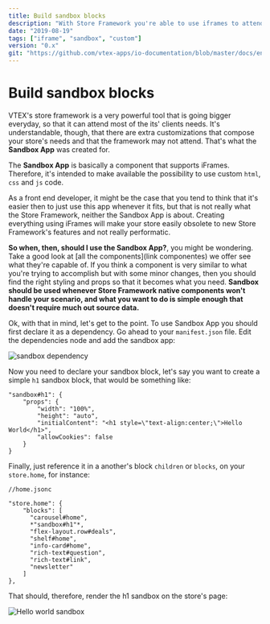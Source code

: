 ```yaml
---
title: Build sandbox blocks
description: "With Store Framework you're able to use iframes to attend specific custom needs"
date: "2019-08-19"
tags: ["iframe", "sandbox", "custom"]
version: "0.x"
git: "https://github.com/vtex-apps/io-documentation/blob/master/docs/en/Recipes/layout/sandboxBlock.md"
---
```


# Build sandbox blocks

VTEX's store framework is a very powerful tool that is going bigger everyday, so that it can attend most of the its' clients needs. It's understandable, though, that there are extra customizations that compose your store's needs and that the framework may not attend. That's what the **Sandbox App** was created for. 

The **Sandbox App** is basically a component that supports iFrames. Therefore, it's intended to make available the possibility to use custom `html`, `css` and `js` code.

As a front end developer, it might be the case that you tend to think that it's easier then to just use this app whenever it fits, but that is not really what the Store Framework, neither the Sandbox App is about. Creating everything using iFrames will make your store easily obsolete to new Store Framework's features and not really performatic.

**So when, then, should I use the Sandbox App?**, you might be wondering. Take a good look at [all the components](link componentes) we offer see what they're capable of. If you think a component is very similar to what you're trying to accomplish but with some minor changes, then you should find the right styling and props so that it becomes what you need. **Sandbox should be used whenever Store Framework native components won't handle your scenario, and what you want to do is simple enough that doesn't require much out source data.**

Ok, with that in mind, let's get to the point. To use Sandbox App you should first declare it as a dependency. Go ahead to your `manifest.json` file. Edit the dependencies node and add the sandbox app:

![sandbox dependency](https://lh6.googleusercontent.com/xHiHR8-_xYO2NuPaAHSAC2zxaFMCJyP72NIGAPi0EK77D60bdkFkcmvQLqYbenwvlTuTO875jfrMhh5HGxo9OXI7ZtSANTCxTytUJD0d)


Now you need to declare your sandbox block, let's say you want to create a simple `h1` sandbox block, that would be something like: 
```
"sandbox#h1": {
    "props": {
        "width": "100%",
        "height": "auto",
        "initialContent": "<h1 style=\"text-align:center;\">Hello World</h1>",
        "allowCookies": false
    }
}

```
Finally, just reference it in a another's block `children` or `blocks`, on your `store.home`, for instance: 

```
//home.jsonc

"store.home": {
    "blocks": [
      "carousel#home",
      *"sandbox#h1"*,
      "flex-layout.row#deals",
      "shelf#home",
      "info-card#home",
      "rich-text#question",
      "rich-text#link",
      "newsletter"
    ]
},
```

That should, therefore, render the h1 sandbox on the store's page:

![Hello world sandbox](https://lh3.googleusercontent.com/Rc4W95PP3U7vWemeuT_Btgw3e-itXkK-L84NFTlHet_2zge_l50ygV4e5CX5CLaH2R4G9xmHya7xiwz3hQ8gPr7QN9RQYgLrLidPs_UN)
